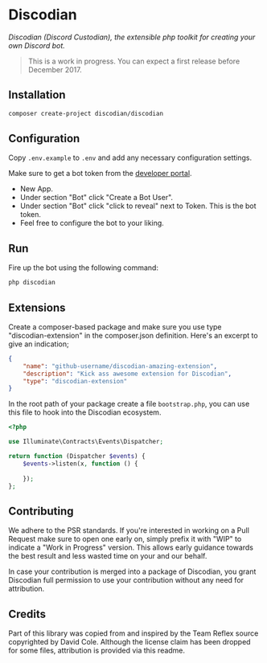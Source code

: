 # Discodian

*Discodian (Discord Custodian), the extensible php toolkit for creating your own Discord bot.*

> This is a work in progress. You can expect a first release before December 2017.

## Installation

```bash
composer create-project discodian/discodian
```

## Configuration

Copy `.env.example` to `.env` and add any necessary configuration settings.

Make sure to get a bot token from the [developer portal](https://discordapp.com/developers/applications/me).

- New App.
- Under section "Bot" click "Create a Bot User".
- Under section "Bot" click "click to reveal" next to Token. This is the bot token.
- Feel free to configure the bot to your liking.

## Run

Fire up the bot using the following command:

```bash
php discodian
```

## Extensions

Create a composer-based package and make sure you use type "discodian-extension" in the composer.json
definition. Here's an excerpt to give an indication;

```json
{
    "name": "github-username/discodian-amazing-extension",
    "description": "Kick ass awesome extension for Discodian",
    "type": "discodian-extension"
}
```

In the root path of your package create a file `bootstrap.php`, you can use this file to hook into
the Discodian ecosystem.

```php
<?php

use Illuminate\Contracts\Events\Dispatcher;

return function (Dispatcher $events) {
    $events->listen(x, function () {
        
    });
};
```

## Contributing

We adhere to the PSR standards. If you're interested in working on a Pull Request
make sure to open one early on, simply prefix it with "WIP" to indicate a "Work
in Progress" version. This allows early guidance towards the best result and less
wasted time on your and our behalf.

In case your contribution is merged into a package of Discodian, you grant Discodian
full permission to use your contribution without any need for attribution.

## Credits

Part of this library was copied from and inspired by the Team Reflex source copyrighted 
by David Cole. Although the license claim has been dropped for some files, attribution
is provided via this readme.
